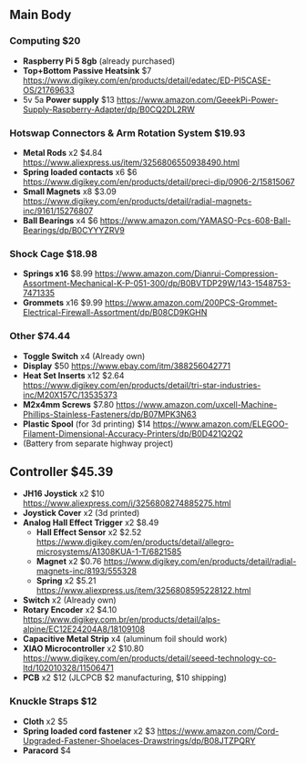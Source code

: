 ## Main Body

### Computing $20

* **Raspberry Pi 5 8gb** (already purchased)
* **Top+Bottom Passive Heatsink** $7 https://www.digikey.com/en/products/detail/edatec/ED-PI5CASE-OS/21769633
* 5v 5a **Power supply** $13 https://www.amazon.com/GeeekPi-Power-Supply-Raspberry-Adapter/dp/B0CQ2DL2RW

### Hotswap Connectors & Arm Rotation System $19.93

* **Metal Rods** x2 $4.84 https://www.aliexpress.us/item/3256806550938490.html
* **Spring loaded contacts** x6 $6 https://www.digikey.com/en/products/detail/preci-dip/0906-2/15815067
* **Small Magnets** x8 $3.09 https://www.digikey.com/en/products/detail/radial-magnets-inc/9161/15276807
* **Ball Bearings** x4 $6 https://www.amazon.com/YAMASO-Pcs-608-Ball-Bearings/dp/B0CYYYZRV9

### Shock Cage $18.98

* **Springs x16** $8.99 https://www.amazon.com/Dianrui-Compression-Assortment-Mechanical-K-P-051-300/dp/B0BVTDP29W/143-1548753-7471335
* **Grommets** x16 $9.99 https://www.amazon.com/200PCS-Grommet-Electrical-Firewall-Assortment/dp/B08CD9KGHN

### Other $74.44

* **Toggle Switch** x4 (Already own)
* **Display** $50 https://www.ebay.com/itm/388256042771
* **Heat Set Inserts** x12 $2.64 https://www.digikey.com/en/products/detail/tri-star-industries-inc/M20X157C/13535373
* **M2x4mm Screws** $7.80 https://www.amazon.com/uxcell-Machine-Phillips-Stainless-Fasteners/dp/B07MPK3N63
* **Plastic Spool** (for 3d printing) $14 https://www.amazon.com/ELEGOO-Filament-Dimensional-Accuracy-Printers/dp/B0D421Q2Q2
* (Battery from separate highway project)

## Controller $45.39

* **JH16 Joystick** x2 $10 https://www.aliexpress.com/i/3256808274885275.html
* **Joystick Cover** x2 (3d printed)
* **Analog Hall Effect Trigger** x2 $8.49
  * **Hall Effect Sensor** x2 $2.52 https://www.digikey.com/en/products/detail/allegro-microsystems/A1308KUA-1-T/6821585
  * **Magnet** x2 $0.76 https://www.digikey.com/en/products/detail/radial-magnets-inc/8193/555328
  * **Spring** x2 $5.21 https://www.aliexpress.us/item/3256808595228122.html
* **Switch** x2 (Already own)
* **Rotary Encoder** x2 $4.10 https://www.digikey.com.br/en/products/detail/alps-alpine/EC12E24204A8/18109108
* **Capacitive Metal Strip** x4 (aluminum foil should work)
* **XIAO Microcontroller** x2 $10.80 https://www.digikey.com/en/products/detail/seeed-technology-co-ltd/102010328/11506471
* **PCB** x2 $12 (JLCPCB $2 manufacturing, $10 shipping)

### Knuckle Straps $12

* **Cloth** x2 $5
* **Spring loaded cord fastener** x2 $3 https://www.amazon.com/Cord-Upgraded-Fastener-Shoelaces-Drawstrings/dp/B08JTZPQRY
* **Paracord** $4
